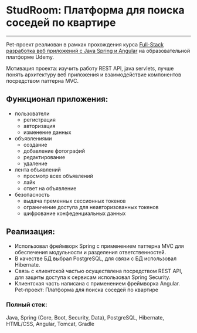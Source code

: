 # StudRoom: Платформа для поиска соседей по квартире
___
Pet-проект реалиован в рамках прохождения курса [Full-Stack разработка веб приложений с Java Spring и Angular](https://www.udemy.com/course/full-stack-java-spring-angular/?couponCode=LETSLEARNNOWPP) на образовательной платформе Udemy.

Мотивация проекта: изучить работу REST API, java servlets, лучше понять архитектуру веб приложения и взаимодействие компонентов посредством паттерна MVC. 

## Функционал приложения:

- пользователи
  - регистрация
  - авторизация
  - изменение данных
- объявлениями
  - создание
  - добавление фотографий
  - редактирование
  - удаление
- лента объявлений
  - просмотр всех объявлений
  - лайк
  - ответ на объявление
- безопасность
  - выдача пременных сессионных токенов
  - ограничение доступа для неавторизованных токенов
  - шифрование конфеденциальных данных

## Реализация:

- Использовал фреймворк Spring c применением паттерна MVC для обеспечения модульности и разделения ответственностей.
- В качестве БД выбрал PostgreSQL, для связи с БД использовал Hibernate.
- Связь с клиентской частью осуществлена посредством REST API, для защиты доступа к сервисам использовал Spring Security.
- Клиентская часть написана c применением фреймворка Angular.
  Pet-проект: Платформа для поиска соседей по квартире

### Полный стек:
Java, Spring (Core, Boot, Security, Data), PostgreSQL, Hibernate, HTML/CSS, Angular, Tomcat, Gradle